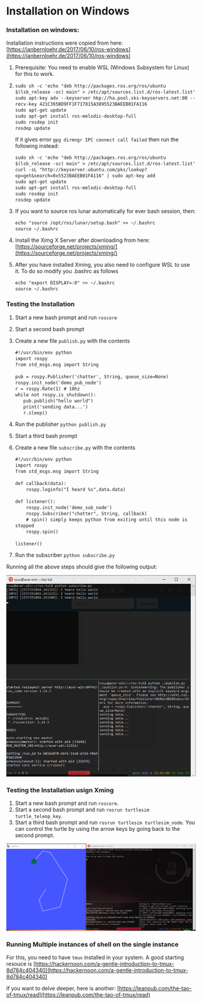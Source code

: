 # Installation on Windows

### Installation on windows:

Installation instructions were copied from here: [https://janbernloehr.de/2017/06/10/ros-windows](https://janbernloehr.de/2017/06/10/ros-windows)

1. Prerequisite: You need to enable WSL \(Windows Subsystem for Linux\) for this to work.
2. ```text
   sudo sh -c 'echo "deb http://packages.ros.org/ros/ubuntu $(lsb_release -sc) main" > /etc/apt/sources.list.d/ros-latest.list'
   sudo apt-key adv --keyserver hkp://ha.pool.sks-keyservers.net:80 --recv-key 421C365BD9FF1F717815A3895523BAEEB01FA116
   sudo apt-get update
   sudo apt-get install ros-melodic-desktop-full
   sudo rosdep init
   rosdep update
   ```

   If it gives error `gpg dirmngr IPC connect call failed` then run the following instead:

   ```text
   sudo sh -c 'echo "deb http://packages.ros.org/ros/ubuntu $(lsb_release -sc) main" > /etc/apt/sources.list.d/ros-latest.list'
   curl -sL "http://keyserver.ubuntu.com/pks/lookup?op=get&search=0x5523BAEEB01FA116" | sudo apt-key add
   sudo apt-get update
   sudo apt-get install ros-melodic-desktop-full
   sudo rosdep init
   rosdep update
   ```

3. If you want to source ros lunar automatically for ever bash session, then:

   ```text
   echo "source /opt/ros/lunar/setup.bash" >> ~/.bashrc
   source ~/.bashrc
   ```

4. Install the Ximg X Server after downloading from here: [https://sourceforge.net/projects/xming/](https://sourceforge.net/projects/xming/)
5. After you have installed Xming, you also need to configure WSL to use it. To do so modify you .bashrc as follows

   ```text
   echo "export DISPLAY=:0" >> ~/.bashrc
   source ~/.bashrc
   ```

### Testing the Installation

1.  Start a new bash prompt and run `roscore`
2. Start a second bash prompt
3. Create a new file `publish.py` with the contents

   ```
   #!/usr/bin/env python
   import rospy
   from std_msgs.msg import String
   
   pub = rospy.Publisher('chatter', String, queue_size=None)
   rospy.init_node('demo_pub_node')
   r = rospy.Rate(1) # 10hz
   while not rospy.is_shutdown():
      pub.publish("hello world")
      print('sending data...')
      r.sleep()
   ```

4.  Run the publisher `python publish.py`
5. Start a third bash prompt
6. Create a new file `subscribe.py` with the contents

   ```
   #!/usr/bin/env python
   import rospy
   from std_msgs.msg import String
   
   def callback(data):
       rospy.loginfo("I heard %s",data.data)
   
   def listener():
       rospy.init_node('demo_sub_node')
       rospy.Subscriber("chatter", String, callback)
       # spin() simply keeps python from exiting until this node is stopped
       rospy.spin()
   
   listener()
   ```

7. Run the subscriber `python subscribe.py`

Running all the above steps should give the following output:

![](.gitbook/assets/image%20%281%29.png)

### Testing the Installation usign Xming

1. Start a new bash prompt and run `roscore`.
2. Start a second bash prompt and run `rosrun turtlesim turtle_teleop_key`.
3. Start a third bash prompt and run `rosrun turtlesim turtlesim_node`. You can control the turtle by using the arrow keys by going back to the second prompt.

![](.gitbook/assets/image%20%282%29.png)

### Running Multiple instances of shell on the single instance

For this, you need to have `tmux` installed in your system. A good starting resouce is [https://hackernoon.com/a-gentle-introduction-to-tmux-8d784c404340](https://hackernoon.com/a-gentle-introduction-to-tmux-8d784c404340) 

If you want to delve deeper, here is another:  [https://leanpub.com/the-tao-of-tmux/read](https://leanpub.com/the-tao-of-tmux/read)

